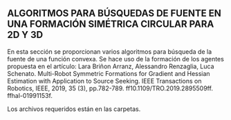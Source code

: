 ## ALGORITMOS PARA BÚSQUEDAS DE FUENTE EN UNA FORMACIÓN SIMÉTRICA CIRCULAR PARA 2D Y 3D

En esta sección se proporcionan varios algoritmos para búsqueda de la fuente de una función convexa. Se hace uso de la formación de los agentes propuesta en el artículo: Lara Briñon Arranz, Alessandro Renzaglia, Luca Schenato. Multi-Robot Symmetric Formations
for Gradient and Hessian Estimation with Application to Source Seeking. IEEE Transactions on
Robotics, IEEE, 2019, 35 (3), pp.782-789. ff10.1109/TRO.2019.2895509ff. ffhal-01991153f.

Los archivos requeridos están en las carpetas.
